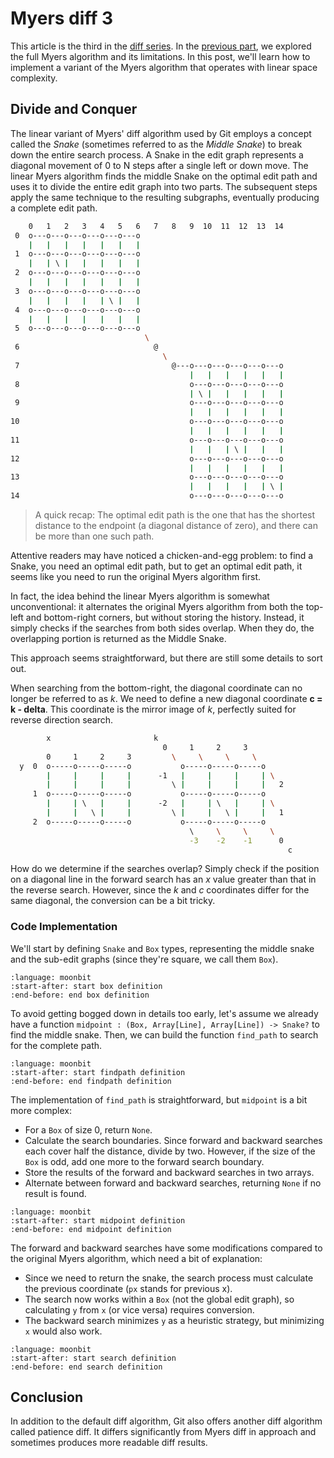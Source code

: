 # Myers diff 3

This article is the third in the [diff series](/example/myers-diff/index.md). In the [previous part](/example/myers-diff/myers-diff2.md), we explored the full Myers algorithm and its limitations. In this post, we'll learn how to implement a variant of the Myers algorithm that operates with linear space complexity.

## Divide and Conquer

The linear variant of Myers' diff algorithm used by Git employs a concept called the _Snake_ (sometimes referred to as the _Middle Snake_) to break down the entire search process. A Snake in the edit graph represents a diagonal movement of 0 to N steps after a single left or down move. The linear Myers algorithm finds the middle Snake on the optimal edit path and uses it to divide the entire edit graph into two parts. The subsequent steps apply the same technique to the resulting subgraphs, eventually producing a complete edit path.

```bash
    0   1   2   3   4   5   6   7   8   9  10  11  12  13  14
 0  o---o---o---o---o---o---o
    |   |   |   |   |   |   |
 1  o---o---o---o---o---o---o
    |   | \ |   |   |   |   |
 2  o---o---o---o---o---o---o
    |   |   |   |   |   |   |
 3  o---o---o---o---o---o---o
    |   |   |   |   | \ |   |
 4  o---o---o---o---o---o---o
    |   |   |   |   |   |   |
 5  o---o---o---o---o---o---o
                              \
 6                              @
                                  \
 7                                  @---o---o---o---o---o---o
                                        |   |   |   |   |   |
 8                                      o---o---o---o---o---o
                                        | \ |   |   |   |   |
 9                                      o---o---o---o---o---o
                                        |   |   |   |   |   |
10                                      o---o---o---o---o---o
                                        |   |   |   |   |   |
11                                      o---o---o---o---o---o
                                        |   |   | \ |   |   |
12                                      o---o---o---o---o---o
                                        |   |   |   |   |   |
13                                      o---o---o---o---o---o
                                        |   |   |   |   | \ |
14                                      o---o---o---o---o---o
```

> A quick recap: The optimal edit path is the one that has the shortest distance to the endpoint (a diagonal distance of zero), and there can be more than one such path.

Attentive readers may have noticed a chicken-and-egg problem: to find a Snake, you need an optimal edit path, but to get an optimal edit path, it seems like you need to run the original Myers algorithm first.

In fact, the idea behind the linear Myers algorithm is somewhat unconventional: it alternates the original Myers algorithm from both the top-left and bottom-right corners, but without storing the history. Instead, it simply checks if the searches from both sides overlap. When they do, the overlapping portion is returned as the Middle Snake.

This approach seems straightforward, but there are still some details to sort out.

When searching from the bottom-right, the diagonal coordinate can no longer be referred to as _k_. We need to define a new diagonal coordinate **c = k - delta**. This coordinate is the mirror image of _k_, perfectly suited for reverse direction search.

```bash
        x                       k
                                  0     1     2     3
        0     1     2     3         \     \     \     \
  y  0  o-----o-----o-----o           o-----o-----o-----o
        |     |     |     |      -1   |     |     |     | \
        |     |     |     |         \ |     |     |     |   2
     1  o-----o-----o-----o           o-----o-----o-----o
        |     | \   |     |      -2   |     | \   |     | \
        |     |   \ |     |         \ |     |   \ |     |   1
     2  o-----o-----o-----o           o-----o-----o-----o
                                        \     \     \     \
                                        -3    -2    -1      0
                                                              c
```

How do we determine if the searches overlap? Simply check if the position on a diagonal line in the forward search has an _x_ value greater than that in the reverse search. However, since the _k_ and _c_ coordinates differ for the same diagonal, the conversion can be a bit tricky.

### Code Implementation

We'll start by defining `Snake` and `Box` types, representing the middle snake and the sub-edit graphs (since they're square, we call them `Box`).

```{literalinclude} /sources/diff/src/part3/diff.mbt
:language: moonbit
:start-after: start box definition
:end-before: end box definition
```

To avoid getting bogged down in details too early, let's assume we already have a function `midpoint : (Box, Array[Line], Array[Line]) -> Snake?` to find the middle snake. Then, we can build the function `find_path` to search for the complete path.

```{literalinclude} /sources/diff/src/part3/diff.mbt
:language: moonbit
:start-after: start findpath definition
:end-before: end findpath definition
```

The implementation of `find_path` is straightforward, but `midpoint` is a bit more complex:

- For a `Box` of size 0, return `None`.
- Calculate the search boundaries. Since forward and backward searches each cover half the distance, divide by two. However, if the size of the `Box` is odd, add one more to the forward search boundary.
- Store the results of the forward and backward searches in two arrays.
- Alternate between forward and backward searches, returning `None` if no result is found.

```{literalinclude} /sources/diff/src/part3/diff.mbt
:language: moonbit
:start-after: start midpoint definition
:end-before: end midpoint definition
```

The forward and backward searches have some modifications compared to the original Myers algorithm, which need a bit of explanation:

- Since we need to return the snake, the search process must calculate the previous coordinate (`px` stands for previous x).
- The search now works within a `Box` (not the global edit graph), so calculating `y` from `x` (or vice versa) requires conversion.
- The backward search minimizes `y` as a heuristic strategy, but minimizing `x` would also work.

```{literalinclude} /sources/diff/src/part3/diff.mbt
:language: moonbit
:start-after: start search definition
:end-before: end search definition
```

## Conclusion

In addition to the default diff algorithm, Git also offers another diff algorithm called patience diff. It differs significantly from Myers diff in approach and sometimes produces more readable diff results.
